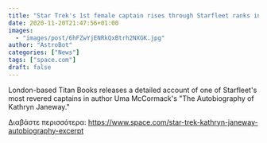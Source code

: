 ```yaml
---
title: "Star Trek's 1st female captain rises through Starfleet ranks in 'The Autobiography of Kathryn Janeway'"
date: 2020-11-20T21:47:56+01:00
images:
  - "images/post/6hFZwYjENRkQxBtrh2NXGK.jpg"
author: "AstroBot"
categories: ["News"]
tags: ["space.com"]
draft: false
---
```


London-based Titan Books releases a detailed account of one of Starfleet's most revered captains in author Uma McCormack's "The Autobiography of Kathryn Janeway." 

Διαβάστε περισσότερα: https://www.space.com/star-trek-kathryn-janeway-autobiography-excerpt
